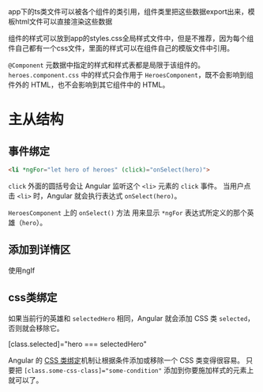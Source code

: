 app下的ts类文件可以被各个组件的类引用，组件类里把这些数据export出来，模板html文件可以直接渲染这些数据

组件的样式可以放到app的styles.css全局样式文件中，但是不推荐，因为每个组件自己都有一个css文件，里面的样式可以在组件自己的模版文件中引用。

`@Component` 元数据中指定的样式和样式表都是局限于该组件的。 `heroes.component.css` 中的样式只会作用于 `HeroesComponent`，既不会影响到组件外的 HTML，也不会影响到其它组件中的 HTML。

# 主从结构

## 事件绑定

```html
<li *ngFor="let hero of heroes" (click)="onSelect(hero)">
```

`click` 外面的圆括号会让 Angular 监听这个 `<li>` 元素的 `click` 事件。 当用户点击 `<li>` 时，Angular 就会执行表达式 `onSelect(hero)`。

`HeroesComponent` 上的 `onSelect()` 方法 用来显示 `*ngFor` 表达式所定义的那个英雄（`hero`）。

## 添加到详情区

使用ngIf

## css类绑定

如果当前行的英雄和 `selectedHero` 相同，Angular 就会添加 CSS 类 `selected`，否则就会移除它。

[class.selected]="hero === selectedHero"

Angular 的 [CSS 类绑定](https://angular.cn/guide/template-syntax#class-binding)机制让根据条件添加或移除一个 CSS 类变得很容易。 只要把 `[class.some-css-class]="some-condition"` 添加到你要施加样式的元素上就可以了。